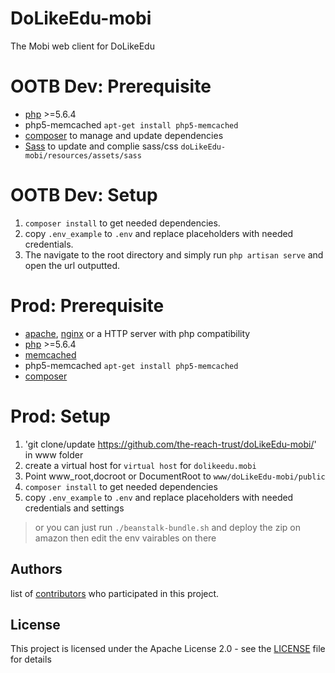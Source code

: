  DoLikeEdu-mobi
======
The Mobi web client for DoLikeEdu

OOTB Dev: Prerequisite
======
- [php] >=5.6.4
- php5-memcached `apt-get install php5-memcached`
- [composer] to manage and update dependencies
- [Sass] to update and complie sass/css `doLikeEdu-mobi/resources/assets/sass`

OOTB Dev: Setup
======
1. `composer install` to get needed dependencies.
2. copy `.env_example` to `.env` and replace placeholders with needed credentials.
3. The navigate to the root directory and simply run `php artisan serve` and open the url outputted.

Prod: Prerequisite
======
- [apache], [nginx] or a HTTP server with php compatibility
- [php] >=5.6.4
- [memcached]
- php5-memcached `apt-get install php5-memcached`
- [composer]

Prod: Setup
======
1. 'git clone/update https://github.com/the-reach-trust/doLikeEdu-mobi/' in www folder
2. create a virtual host for `virtual host` for `dolikeedu.mobi`
3. Point www_root,docroot or DocumentRoot to `www/doLikeEdu-mobi/public`
4. `composer install` to get needed dependencies
5. copy `.env_example` to `.env` and replace placeholders with needed credentials and settings
> or you can just run `./beanstalk-bundle.sh` and deploy the zip on amazon
then edit the env vairables on there

## Authors
list of [contributors](https://github.com/your/project/contributors) who participated in this project.

## License

This project is licensed under the Apache License 2.0 - see the [LICENSE](LICENSE) file for details

[composer]: <https://getcomposer.org/>
[php]: <http://php.net/releases/5_6_4.php>
[apache]: <https://httpd.apache.org/>
[nginx]: <https://www.nginx.com>
[memcached]: <https://memcached.org/>
[Sass]: <https://sass-lang.com/>
